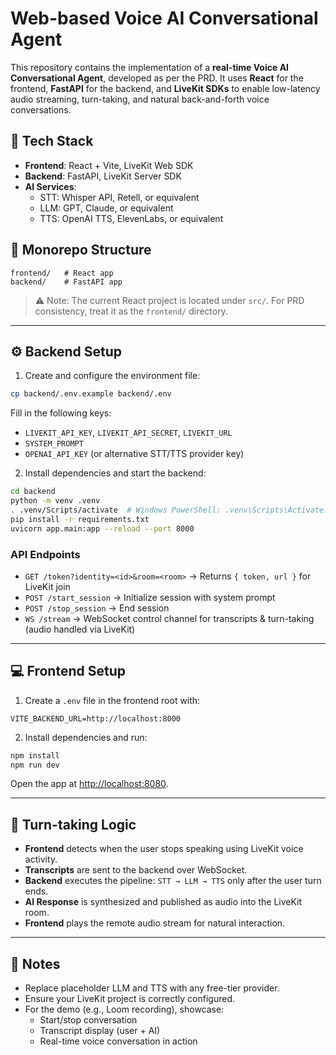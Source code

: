 # Web-based Voice AI Conversational Agent

This repository contains the implementation of a **real-time Voice AI Conversational Agent**, developed as per the PRD. It uses **React** for the frontend, **FastAPI** for the backend, and **LiveKit SDKs** to enable low-latency audio streaming, turn-taking, and natural back-and-forth voice conversations.

## 🚀 Tech Stack
- **Frontend**: React + Vite, LiveKit Web SDK  
- **Backend**: FastAPI, LiveKit Server SDK  
- **AI Services**:  
  - STT: Whisper API, Retell, or equivalent  
  - LLM: GPT, Claude, or equivalent  
  - TTS: OpenAI TTS, ElevenLabs, or equivalent  

## 📂 Monorepo Structure
```
frontend/   # React app
backend/    # FastAPI app
```

> ⚠️ Note: The current React project is located under `src/`. For PRD consistency, treat it as the `frontend/` directory.

---

## ⚙️ Backend Setup
1. Create and configure the environment file:
```bash
cp backend/.env.example backend/.env
```
Fill in the following keys:
- `LIVEKIT_API_KEY`, `LIVEKIT_API_SECRET`, `LIVEKIT_URL`  
- `SYSTEM_PROMPT`  
- `OPENAI_API_KEY` (or alternative STT/TTS provider key)  

2. Install dependencies and start the backend:
```bash
cd backend
python -m venv .venv
. .venv/Scripts/activate  # Windows PowerShell: .venv\Scripts\Activate.ps1
pip install -r requirements.txt
uvicorn app.main:app --reload --port 8000
```

### API Endpoints
- `GET /token?identity=<id>&room=<room>` → Returns `{ token, url }` for LiveKit join  
- `POST /start_session` → Initialize session with system prompt  
- `POST /stop_session` → End session  
- `WS /stream` → WebSocket control channel for transcripts & turn-taking (audio handled via LiveKit)  

---

## 💻 Frontend Setup
1. Create a `.env` file in the frontend root with:
```
VITE_BACKEND_URL=http://localhost:8000
```

2. Install dependencies and run:
```bash
npm install
npm run dev
```
Open the app at [http://localhost:8080](http://localhost:8080).

---

## 🔄 Turn-taking Logic
- **Frontend** detects when the user stops speaking using LiveKit voice activity.  
- **Transcripts** are sent to the backend over WebSocket.  
- **Backend** executes the pipeline: `STT → LLM → TTS` only after the user turn ends.  
- **AI Response** is synthesized and published as audio into the LiveKit room.  
- **Frontend** plays the remote audio stream for natural interaction.  

---

## 📝 Notes
- Replace placeholder LLM and TTS with any free-tier provider.  
- Ensure your LiveKit project is correctly configured.  
- For the demo (e.g., Loom recording), showcase:  
  - Start/stop conversation  
  - Transcript display (user + AI)  
  - Real-time voice conversation in action  
